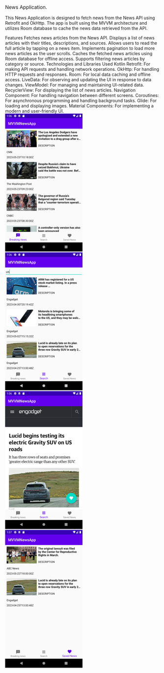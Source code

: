 <p style="font-size:16px;">News Application.</p>

This News Application is designed to fetch news from the News API using Retrofit and OkHttp. The app is built using the MVVM architecture and utilizes Room database to cache the news data retrieved from the API.

Features
Fetches news articles from the News API.
Displays a list of news articles with their titles, descriptions, and sources.
Allows users to read the full article by tapping on a news item.
Implements pagination to load more news articles as the user scrolls.
Caches the fetched news articles using Room database for offline access.
Supports filtering news articles by category or source.
Technologies and Libraries Used
Kotlin
Retrofit: For making API requests and handling network operations.
OkHttp: For handling HTTP requests and responses.
Room: For local data caching and offline access.
LiveData: For observing and updating the UI in response to data changes.
ViewModel: For managing and maintaining UI-related data.
RecyclerView: For displaying the list of news articles.
Navigation Component: For handling navigation between different screens.
Coroutines: For asynchronous programming and handling background tasks.
Glide: For loading and displaying images.
Material Components: For implementing a modern and user-friendly UI.
<br>
<img src="https://github.com/muradhani/New-app/blob/main/images/Screenshot_20230524_130612.png?raw=true" width=50% height=50%>
<img src="https://github.com/muradhani/New-app/blob/main/images/Screenshot_20230524_130645.png?raw=true" width=50% height=50%>
<img src="https://github.com/muradhani/New-app/blob/main/images/Screenshot_20230524_130700.png?raw=true" width=50% height=50%>
<img src="https://github.com/muradhani/New-app/blob/main/images/Screenshot_20230524_130713.png?raw=true" width=50% height=50%>

